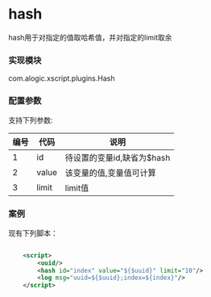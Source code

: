 hash
====

hash用于对指定的值取哈希值，并对指定的limit取余

### 实现模块

com.alogic.xscript.plugins.Hash

### 配置参数

支持下列参数:

| 编号 | 代码 | 说明 |
| ---- | ---- | ---- |
| 1 | id | 待设置的变量id,缺省为$hash |
| 2 | value | 该变量的值,变量值可计算 |
| 3 | limit | limit值 |


### 案例

现有下列脚本：
```xml

	<script>
		<uuid/>
		<hash id="index" value="${$uuid}" limit="10"/>
		<log msg="uuid=${$uuid};index=${index}"/>				
	</script>

```

